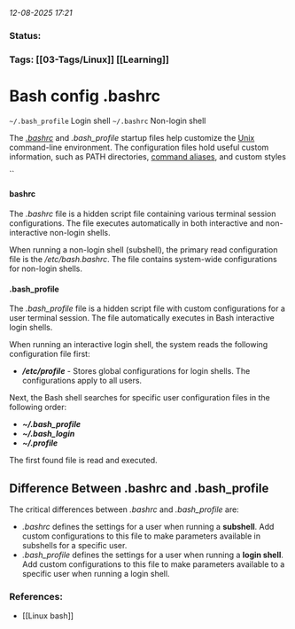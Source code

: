 *12-08-2025 17:21*

### Status: 
  


### Tags: [[03-Tags/Linux]] [[Learning]]


# Bash config .bashrc

`~/.bash_profile` Login shell
`~/.bashrc` Non-login shell

The _[.bashrc](https://phoenixnap.com/kb/bashrc)_ and _.bash_profile_ startup files help customize the [Unix](https://phoenixnap.com/glossary/what-is-unix) command-line environment. The configuration files hold useful custom information, such as PATH directories, [command aliases](https://phoenixnap.com/kb/linux-alias-command), and custom styles

``
#### bashrc

The _.bashrc_ file is a hidden script file containing various terminal session configurations. The file executes automatically in both interactive and non-interactive non-login shells.

When running a non-login shell (subshell), the primary read configuration file is the _/etc/bash.bashrc_. The file contains system-wide configurations for non-login shells.

#### .bash_profile

The _.bash_profile_ file is a hidden script file with custom configurations for a user terminal session. The file automatically executes in Bash interactive login shells.

When running an interactive login shell, the system reads the following configuration file first:

- _**/etc/profile**_ - Stores global configurations for login shells. The configurations apply to all users.

Next, the Bash shell searches for specific user configuration files in the following order:

- **_~/.bash_profile_**
- **_~/.bash_login_**
- **_~/.profile_**

The first found file is read and executed.
## Difference Between .bashrc and .bash_profile

The critical differences between _.bashrc_ and _.bash_profile_ are:

- _.bashrc_ defines the settings for a user when running a **subshell**. Add custom configurations to this file to make parameters available in subshells for a specific user.
- _.bash_profile_ defines the settings for a user when running a **login shell**. Add custom configurations to this file to make parameters available to a specific user when running a login shell.








### References:

- [[Linux bash]]

